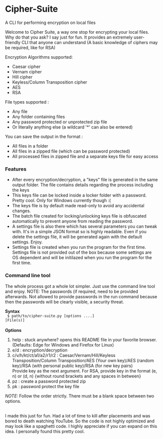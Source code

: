 <h1>Cipher-Suite</h1>
A CLI for performing encryption on local files

<p>Welcome to Cipher Suite, a way one stop for encrypting your local files. Why do that you ask? I say just for fun. It provides an extremely user-friendly CLI that anyone can understand (A basic knowledge of ciphers may be required, like for RSA) </p>

<p>Encryption Algorithms supported: <br>
  <ul>
    <li>Caesar cipher</li>
    <li>Vernam cipher</li>
    <li>Hill cipher</li>
    <li>Keyless/Column Transposition cipher</li>
    <li>AES</li>
    <li>RSA</li>
  </ul>
</p>

<p>File types supported : <br>
  <ul>
    <li>Any file </li>
    <li>Any folder containing files </li>
    <li>Any password protected or unprotected zip file</li>
    <li>Or literally anything else (a wildcard '*' can also be entered) </li>
  </ul>
</p>

<p>You can save the output in the format :
  <ul>
    <li>All files in a folder</li>
    <li>All files in a zipped file (which can be password protected) </li>
    <li>All processed files in zipped file and a separate keys file for easy access</li>
  </ul>
</p>

<h3>Features</h3>
<ul>
  <li>After every encryption/decryption, a "keys" file is generated in the same output folder. The file contains details regarding the process including the keys</li>
  <li>This keys file can be locked inside a locker folder with a password. Pretty cool. Only for Windows currently though :(</li>
  <li>The keys file is by default made read-only to avoid any accidental changes.</li>
  <li>The batch file created for locking/unlocking keys file is obfuscated automatically to prevent anyone from reading the password.</li>
  <li>A settings file is also there which has several parameters you can tweak with. It's in a simple JSON format so is highly readable. Even if you delete the settings file, it will be generated again with the default settings. Enjoy.</li>
  <li>Settings file is created when you run the program for the first time. Settings file is not provided out of the box because some settings are OS dependent and will be initilazed when you run the program for the first time. </li>
</ul>

<h3>Command line tool</h3>
<p>The whole process got a whole lot simpler. Just use the command line tool and enjoy. NOTE: The passwords (if required, need to be provided afterwards. Not allowed to provide passwords in the run command because then the passwords will be clearly visible, a security threat. </p>

<b>Syntax</b> <br>
<code>
$ path/to/cipher-suite.py [options ....] [File(s)]
</code>
<br> <br>
<b>Options</b>
<ol>
  <li>help : stuck anywhere? opens this README file in your favorite browser. (Defaults: Edge for Windows and Firefox for Linux)
  <li>e/d : encryption/decryption </li>
  <li>c/v/h/kt/ct/a1/a2/r1/r2 : Caesar/Vernam/Hill/Keyless Transposition/Column Transposition/AES (Your own key)/AES (random key)/RSA (with personal public key)/RSA (for new key pairs) 
    <br> Provide key as the next argument. For RSA, provide key in the format (e, n) or (d, n) {without round brackets and any spaces in between}
  </li>
  <li>pz : create a password protected zip </li>
  <li>pk : password protect the key file </li>
</ol>
<i>NOTE: </i> Follow the order strictly. There must be a blank space between two options. <br> <br>

<p>I made this just for fun. Had a lot of time to kill after placements and was bored to death watching YouTube. So the code is not highly optimized and may look like a spaghetti code. I highly appreciate if you can expand on this idea. I personally found this pretty cool.</p>
